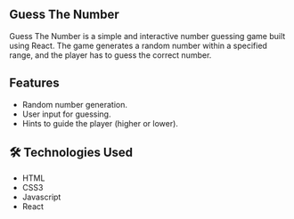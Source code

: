 ## Guess The Number
Guess The Number is a simple and interactive number guessing game built using React. The game generates a random number within a specified range, and the player has to guess the correct number.

## Features
 - Random number generation.
 - User input for guessing.
 - Hints to guide the player (higher or lower).

## 🛠️ Technologies Used
 - HTML
 - CSS3
 - Javascript
 - React 
